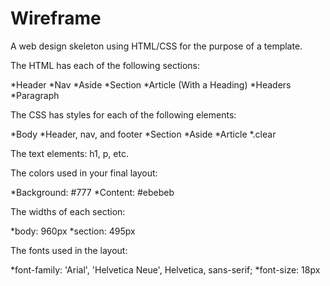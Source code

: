 # Wireframe

A web design skeleton using HTML/CSS for the purpose of a template.

The HTML has each of the following sections:

*Header
*Nav
*Aside
*Section
*Article (With a Heading)
*Headers
*Paragraph

The CSS has styles for each of the following elements:

*Body
*Header, nav, and footer
*Section
*Aside
*Article
*.clear

The text elements: h1, p, etc.

The colors used in your final layout:

*Background: #777
*Content: #ebebeb

The widths of each section:

*body: 960px
*section: 495px

The fonts used in the layout:

*font-family: 'Arial', 'Helvetica Neue', Helvetica, sans-serif;
*font-size: 18px

